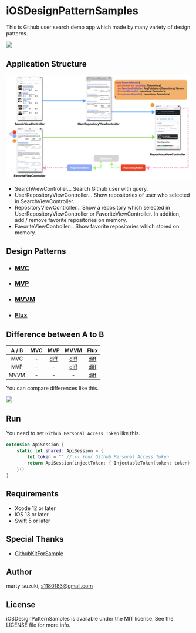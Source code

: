 # iOSDesignPatternSamples

This is Github user search demo app which made by many variety of design patterns.

![](./Images/app.gif)

## Application Structure

![](./Images/structure.png)

- SearchViewController... Search Github user with query.
- UserRepositoryViewController... Show repositories of user who selected in SearchViewController.
- RepositoryViewController... Show a repository which selected in UserRepositoryViewController or FavoriteViewController. In addition, add / remove favorite repositories on memory.
- FavoriteViewController... Show favorite repositories which stored on memory.

## Design Patterns

- ### [MVC](https://github.com/marty-suzuki/iOSDesignPatternSamples/tree/mvc)
- ### [MVP](https://github.com/marty-suzuki/iOSDesignPatternSamples/tree/mvp)
- ### [MVVM](https://github.com/marty-suzuki/iOSDesignPatternSamples/tree/mvvm)
- ### [Flux](https://github.com/marty-suzuki/iOSDesignPatternSamples/tree/flux)

## Difference between A to B

|A / B|MVC|MVP|MVVM|Flux|
|:-:|:-:|:-:|:-:|:-:|
|MVC|-|[diff](https://github.com/marty-suzuki/iOSDesignPatternSamples/pull/1/files)|[diff](https://github.com/marty-suzuki/iOSDesignPatternSamples/pull/2/files)|[diff](https://github.com/marty-suzuki/iOSDesignPatternSamples/pull/3/files)|
|MVP|-|-|[diff](https://github.com/marty-suzuki/iOSDesignPatternSamples/pull/4/files)|[diff](https://github.com/marty-suzuki/iOSDesignPatternSamples/pull/5/files)|
|MVVM|-|-|-|[diff](https://github.com/marty-suzuki/iOSDesignPatternSamples/pull/6/files)|

You can compare differences like this.

![](./Images/diff.png)

## Run

You need to set `Github Personal Access Token` like this.

```swift
extension ApiSession {
    static let shared: ApiSession = {
        let token = "" // <- Your Github Personal Access Token
        return ApiSession(injectToken: { InjectableToken(token: token) })
    }()
}
```

## Requirements

- Xcode 12 or later
- iOS 13 or later
- Swift 5 or later

## Special Thanks

- [GithubKitForSample](https://github.com/marty-suzuki/GithubKitForSample)

## Author

marty-suzuki, s1180183@gmail.com

## License

iOSDesignPatternSamples is available under the MIT license. See the LICENSE file for more info.
